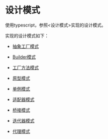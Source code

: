 # 设计模式

使用typescript，参照<设计模式>实现的设计模式。

实现的设计模式如下：

* [抽象工厂模式](abstract_factory.ts)

* [Builder模式](builder.ts)

* [工厂方法模式](factory_method.ts)

* [原型模式](prototype.ts)

* [单例模式](singleton.ts)

* [适配器模式](adapter.ts)

* [桥接模式](bridge.ts)

* [迭代器模式](iterator.ts)

* [代理模式](proxy.ts)